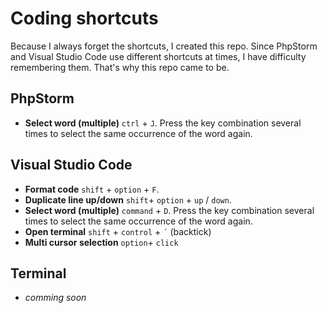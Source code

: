 # Coding shortcuts
Because I always forget the shortcuts, I created this repo. Since PhpStorm and Visual Studio Code use different shortcuts at times, I have difficulty remembering them. That's why this repo came to be.

## PhpStorm
- **Select word (multiple)** `ctrl` + `J`. Press the key combination several times to select the same occurrence of the word again.

## Visual Studio Code
- **Format code** `shift` + `option` + `F`.
- **Duplicate line up/down** `shift`+ `option` + `up` / `down`.
- **Select word (multiple)** `command` + `D`. Press the key combination several times to select the same occurrence of the word again.
- **Open terminal** `shift` + `control` + `´` (backtick)
- **Multi cursor selection** `option`+ `click`
## Terminal
- _comming soon_

